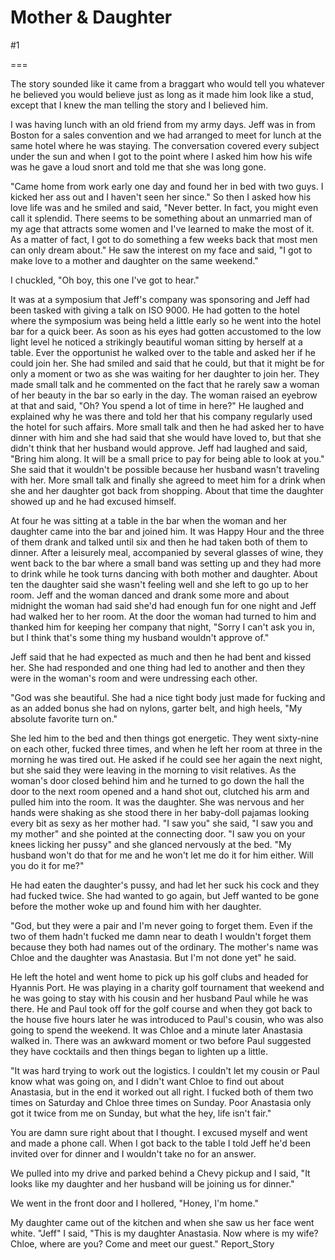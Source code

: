 Mother &amp; Daughter
=====================
#1 

 

 

===

The story sounded like it came from a braggart who would tell you whatever he believed you would believe just as long as it made him look like a stud, except that I knew the man telling the story and I believed him. 

 I was having lunch with an old friend from my army days. Jeff was in from Boston for a sales convention and we had arranged to meet for lunch at the same hotel where he was staying. The conversation covered every subject under the sun and when I got to the point where I asked him how his wife was he gave a loud snort and told me that she was long gone. 

 "Came home from work early one day and found her in bed with two guys. I kicked her ass out and I haven't seen her since." So then I asked how his love life was and he smiled and said, "Never better. In fact, you might even call it splendid. There seems to be something about an unmarried man of my age that attracts some women and I've learned to make the most of it. As a matter of fact, I got to do something a few weeks back that most men can only dream about." He saw the interest on my face and said, "I got to make love to a mother and daughter on the same weekend." 

 I chuckled, "Oh boy, this one I've got to hear." 

 It was at a symposium that Jeff's company was sponsoring and Jeff had been tasked with giving a talk on ISO 9000. He had gotten to the hotel where the symposium was being held a little early so he went into the hotel bar for a quick beer. As soon as his eyes had gotten accustomed to the low light level he noticed a strikingly beautiful woman sitting by herself at a table. Ever the opportunist he walked over to the table and asked her if he could join her. She had smiled and said that he could, but that it might be for only a moment or two as she was waiting for her daughter to join her. They made small talk and he commented on the fact that he rarely saw a woman of her beauty in the bar so early in the day. The woman raised an eyebrow at that and said, "Oh? You spend a lot of time in here?" He laughed and explained why he was there and told her that his company regularly used the hotel for such affairs. More small talk and then he had asked her to have dinner with him and she had said that she would have loved to, but that she didn't think that her husband would approve. Jeff had laughed and said, "Bring him along. It will be a small price to pay for being able to look at you." She said that it wouldn't be possible because her husband wasn't traveling with her. More small talk and finally she agreed to meet him for a drink when she and her daughter got back from shopping. About that time the daughter showed up and he had excused himself. 

 At four he was sitting at a table in the bar when the woman and her daughter came into the bar and joined him. It was Happy Hour and the three of them drank and talked until six and then he had taken both of them to dinner. After a leisurely meal, accompanied by several glasses of wine, they went back to the bar where a small band was setting up and they had more to drink while he took turns dancing with both mother and daughter. About ten the daughter said she wasn't feeling well and she left to go up to her room. Jeff and the woman danced and drank some more and about midnight the woman had said she'd had enough fun for one night and Jeff had walked her to her room. At the door the woman had turned to him and thanked him for keeping her company that night, "Sorry I can't ask you in, but I think that's some thing my husband wouldn't approve of." 

 Jeff said that he had expected as much and then he had bent and kissed her. She had responded and one thing had led to another and then they were in the woman's room and were undressing each other. 

 "God was she beautiful. She had a nice tight body just made for fucking and as an added bonus she had on nylons, garter belt, and high heels, "My absolute favorite turn on." 

 She led him to the bed and then things got energetic. They went sixty-nine on each other, fucked three times, and when he left her room at three in the morning he was tired out. He asked if he could see her again the next night, but she said they were leaving in the morning to visit relatives. As the woman's door closed behind him and he turned to go down the hall the door to the next room opened and a hand shot out, clutched his arm and pulled him into the room. It was the daughter. She was nervous and her hands were shaking as she stood there in her baby-doll pajamas looking every bit as sexy as her mother had. "I saw you" she said, "I saw you and my mother" and she pointed at the connecting door. "I saw you on your knees licking her pussy" and she glanced nervously at the bed. "My husband won't do that for me and he won't let me do it for him either. Will you do it for me?" 

 He had eaten the daughter's pussy, and had let her suck his cock and they had fucked twice. She had wanted to go again, but Jeff wanted to be gone before the mother woke up and found him with her daughter. 

 "God, but they were a pair and I'm never going to forget them. Even if the two of them hadn't fucked me damn near to death I wouldn't forget them because they both had names out of the ordinary. The mother's name was Chloe and the daughter was Anastasia. But I'm not done yet" he said. 

 He left the hotel and went home to pick up his golf clubs and headed for Hyannis Port. He was playing in a charity golf tournament that weekend and he was going to stay with his cousin and her husband Paul while he was there. He and Paul took off for the golf course and when they got back to the house five hours later he was introduced to Paul's cousin, who was also going to spend the weekend. It was Chloe and a minute later Anastasia walked in. There was an awkward moment or two before Paul suggested they have cocktails and then things began to lighten up a little. 

 "It was hard trying to work out the logistics. I couldn't let my cousin or Paul know what was going on, and I didn't want Chloe to find out about Anastasia, but in the end it worked out all right. I fucked both of them two times on Saturday and Chloe three times on Sunday. Poor Anastasia only got it twice from me on Sunday, but what the hey, life isn't fair." 

 You are damn sure right about that I thought. I excused myself and went and made a phone call. When I got back to the table I told Jeff he'd been invited over for dinner and I wouldn't take no for an answer. 

 We pulled into my drive and parked behind a Chevy pickup and I said, "It looks like my daughter and her husband will be joining us for dinner." 

 We went in the front door and I hollered, "Honey, I'm home." 

 My daughter came out of the kitchen and when she saw us her face went white. "Jeff" I said, "This is my daughter Anastasia. Now where is my wife? Chloe, where are you? Come and meet our guest." Report_Story 

